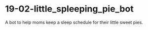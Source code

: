 # 19-02-little_spleeping_pie_bot
A bot to help moms keep a sleep schedule for their little sweet pies.
